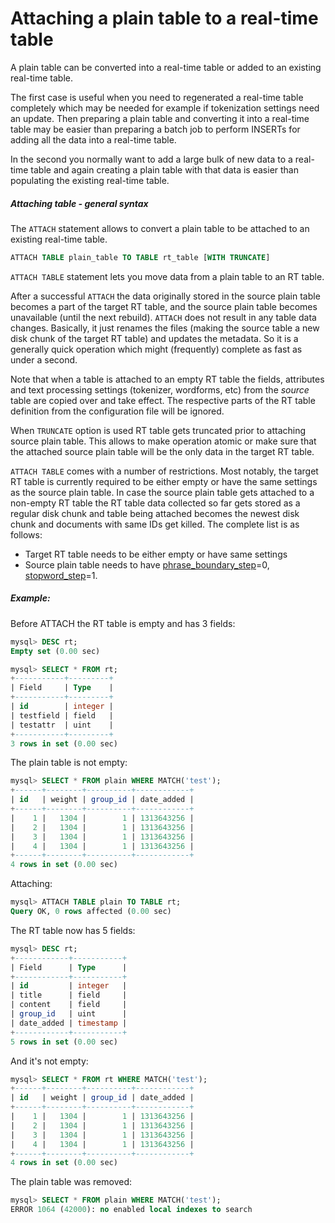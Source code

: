# Attaching a plain table to a real-time table

<!-- example Example_1 -->

A plain table can be converted into a real-time table or added to an existing real-time table.

The first case is useful when you need to regenerated a real-time table completely which may be needed for example if tokenization settings need an update. Then preparing a plain table and converting it into a real-time table may be easier than preparing a batch job to perform INSERTs for adding all the data into a real-time table.

In the second you normally want to add a large bulk of new data to a real-time table and again creating a plain table with that data is easier than populating the existing real-time table.

##### Attaching table - general syntax
The `ATTACH` statement allows to convert a plain table to be attached to an existing real-time table.

```sql
ATTACH TABLE plain_table TO TABLE rt_table [WITH TRUNCATE]
```

`ATTACH TABLE` statement lets you move data from a plain table to an RT table.

After a successful `ATTACH` the data originally stored in the source plain table becomes a part of the target RT table, and the source plain table becomes unavailable (until the next rebuild). `ATTACH` does not result in any table data changes. Basically, it just renames the files (making the source table a new disk chunk of the target RT table) and updates the metadata. So it is a generally quick operation which might (frequently) complete as fast as under a second.

Note that when a table is attached to an empty RT table the fields, attributes and text processing settings (tokenizer, wordforms, etc) from the *source* table are copied over and take effect. The respective parts of the RT table definition from the configuration file will be ignored.

When `TRUNCATE` option is used RT table gets truncated prior to attaching source plain table. This allows to make operation atomic or make sure that the attached source plain table will be the only data in the target RT table.

`ATTACH TABLE` comes with a number of restrictions. Most notably, the target RT table is currently required to be either empty or have the same settings as the source plain table. In case the source plain table gets attached to a non-empty RT table the RT table data collected so far gets stored as a regular disk chunk and table being attached becomes the newest disk chunk and documents with same IDs get killed. The complete list is as follows:
* Target RT table needs to be either empty or have same settings
* Source plain table needs to have [phrase_boundary_step](../../../Creating_a_table/NLP_and_tokenization/Low-level_tokenization.md#phrase_boundary_step)=0, [stopword_step](../../../Creating_a_table/NLP_and_tokenization/Ignoring_stop-words.md#stopword_step)=1.


<!-- intro -->
##### Example:

<!-- request Example -->
Before ATTACH the RT table is empty and has 3 fields:

```sql
mysql> DESC rt;
Empty set (0.00 sec)

mysql> SELECT * FROM rt;
+-----------+---------+
| Field     | Type    |
+-----------+---------+
| id        | integer |
| testfield | field   |
| testattr  | uint    |
+-----------+---------+
3 rows in set (0.00 sec)
```

The plain table is not empty:

```sql
mysql> SELECT * FROM plain WHERE MATCH('test');
+------+--------+----------+------------+
| id   | weight | group_id | date_added |
+------+--------+----------+------------+
|    1 |   1304 |        1 | 1313643256 |
|    2 |   1304 |        1 | 1313643256 |
|    3 |   1304 |        1 | 1313643256 |
|    4 |   1304 |        1 | 1313643256 |
+------+--------+----------+------------+
4 rows in set (0.00 sec)
```

Attaching:
```sql
mysql> ATTACH TABLE plain TO TABLE rt;
Query OK, 0 rows affected (0.00 sec)
```

The RT table now has 5 fields:

```sql
mysql> DESC rt;
+------------+-----------+
| Field      | Type      |
+------------+-----------+
| id         | integer   |
| title      | field     |
| content    | field     |
| group_id   | uint      |
| date_added | timestamp |
+------------+-----------+
5 rows in set (0.00 sec)
```

And it's not empty:

```sql
mysql> SELECT * FROM rt WHERE MATCH('test');
+------+--------+----------+------------+
| id   | weight | group_id | date_added |
+------+--------+----------+------------+
|    1 |   1304 |        1 | 1313643256 |
|    2 |   1304 |        1 | 1313643256 |
|    3 |   1304 |        1 | 1313643256 |
|    4 |   1304 |        1 | 1313643256 |
+------+--------+----------+------------+
4 rows in set (0.00 sec)
```

The plain table was removed:

```sql
mysql> SELECT * FROM plain WHERE MATCH('test');
ERROR 1064 (42000): no enabled local indexes to search
```
<!-- end -->
